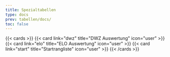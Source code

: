 ```yaml
---
title: Spezialtabellen
type: docs
prev: tabellen/docs/
toc: false
---
```


{{< cards >}}
  {{< card link="dwz" title="DWZ Auswertung" icon="user" >}}
  {{< card link="elo" title="ELO Auswertung" icon="user" >}}
    {{< card link="start" title="Startrangliste" icon="user" >}}
{{< /cards >}}